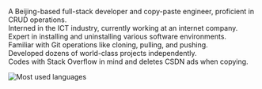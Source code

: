 A Beijing-based full-stack developer and copy-paste engineer, proficient in CRUD operations.  
Interned in the ICT industry, currently working at an internet company.   
Expert in installing and uninstalling various software environments.  
Familiar with Git operations like cloning, pulling, and pushing.   
Developed dozens of world-class projects independently.  
Codes with Stack Overflow in mind and deletes CSDN ads when copying.

![Most used languages](https://github-readme-stats.vercel.app/api/top-langs?username=LessThread&hide=VHDL,verilog,html&show_icons=true&count_private=true&theme=gotham)
